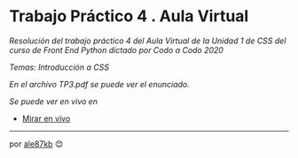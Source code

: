 # Trabajo Práctico 4 . Aula Virtual

_Resolución del trabajo práctico 4 del Aula Virtual de la Unidad 1 de CSS del curso de Front End Python dictado por Codo a Codo 2020_

_Temas: Introducción a CSS_

_En el archivo TP3.pdf se puede ver el enunciado._

_Se puede ver en vivo en_

* [Mirar en vivo](https://cac2020.vercel.app/Unidad_3/TP4/index.html)

---
por [ale87kb](https://github.com/ale87kb) 😊
